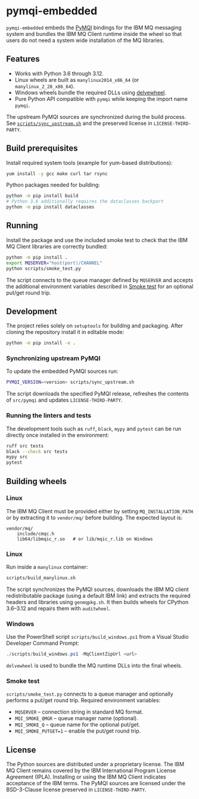 # pymqi-embedded

`pymqi-embedded` embeds the [PyMQI](https://github.com/pymqi/pymqi) bindings for the IBM MQ
messaging system and bundles the IBM MQ Client runtime inside the wheel so that users do not
need a system wide installation of the MQ libraries.

## Features

- Works with Python 3.6 through 3.12.
- Linux wheels are built as `manylinux2014_x86_64` (or `manylinux_2_28_x86_64`).
- Windows wheels bundle the required DLLs using [delvewheel](https://github.com/adang1345/delvewheel).
- Pure Python API compatible with `pymqi` while keeping the import name `pymqi`.

The upstream PyMQI sources are synchronized during the build process. See
[`scripts/sync_upstream.sh`](scripts/sync_upstream.sh) and the preserved license in
`LICENSE-THIRD-PARTY`.

## Build prerequisites

Install required system tools (example for yum-based distributions):

```bash
yum install -y gcc make curl tar rsync
```

Python packages needed for building:

```bash
python -m pip install build
# Python 3.6 additionally requires the dataclasses backport
python -m pip install dataclasses
```

## Running

Install the package and use the included smoke test to check that the IBM MQ
Client libraries are correctly bundled:

```bash
python -m pip install .
export MQSERVER="host(port)/CHANNEL"
python scripts/smoke_test.py
```

The script connects to the queue manager defined by `MQSERVER` and accepts the
additional environment variables described in [Smoke test](#smoke-test) for an
optional put/get round trip.

## Development

The project relies solely on `setuptools` for building and packaging. After
cloning the repository install it in editable mode:

```bash
python -m pip install -e .
```

### Synchronizing upstream PyMQI

To update the embedded PyMQI sources run:

```bash
PYMQI_VERSION=<version> scripts/sync_upstream.sh
```

The script downloads the specified PyMQI release, refreshes the contents of
`src/pymqi` and updates `LICENSE-THIRD-PARTY`.

### Running the linters and tests

The development tools such as `ruff`, `black`, `mypy` and `pytest` can be run
directly once installed in the environment:

```bash
ruff src tests
black --check src tests
mypy src
pytest
```

## Building wheels

### Linux

The IBM MQ Client must be provided either by setting `MQ_INSTALLATION_PATH` or
by extracting it to `vendor/mq/` before building. The expected layout is:

```
vendor/mq/
    include/cmqc.h
    lib64/libmqic_r.so   # or lib/mqic_r.lib on Windows
```

### Linux

Run inside a `manylinux` container:

```bash
scripts/build_manylinux.sh
```

The script synchronizes the PyMQI sources, downloads the IBM MQ client
redistributable package (using a default IBM link) and extracts the required
headers and libraries using `genmqpkg.sh`. It then builds wheels for CPython
3.6–3.12 and repairs them with `auditwheel`.

### Windows
Use the PowerShell script `scripts/build_windows.ps1` from a Visual Studio
Developer Command Prompt:

```powershell
./scripts/build_windows.ps1 -MqClientZipUrl <url>
```

`delvewheel` is used to bundle the MQ runtime DLLs into the final wheels.

### Smoke test

`scripts/smoke_test.py` connects to a queue manager and optionally performs a
put/get round trip. Required environment variables:

- `MQSERVER` – connection string in standard MQ format.
- `MQI_SMOKE_QMGR` – queue manager name (optional).
- `MQI_SMOKE_Q` – queue name for the optional put/get.
- `MQI_SMOKE_PUTGET=1` – enable the put/get round trip.

## License

The Python sources are distributed under a proprietary license. The IBM MQ
Client remains covered by the IBM International Program License Agreement
(IPLA). Installing or using the IBM MQ Client indicates acceptance of the IBM
terms. The PyMQI sources are licensed under the BSD-3-Clause license preserved
in `LICENSE-THIRD-PARTY`.
